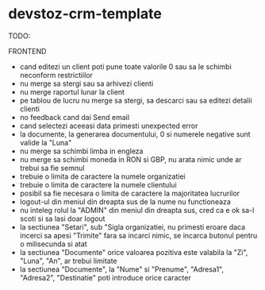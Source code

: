 # devstoz-crm-template

TODO:

FRONTEND

- cand editezi un client poti pune toate valorile 0 sau sa le schimbi neconform restrictiilor
- nu merge sa stergi sau sa arhivezi clienti
- nu merge raportul lunar la client
- pe tablou de lucru nu merge sa stergi, sa descarci sau sa editezi detalii clienti
- no feedback cand dai Send email
- cand selectezi aceeasi data primesti unexpected error
- la documente, la generarea documentului, 0 si numerele negative sunt valide la "Luna"
- nu merge sa schimbi limba in engleza
- nu merge sa schimbi moneda in RON si GBP, nu arata nimic unde ar trebui sa fie semnul
- trebuie o limita de caractere la numele organizatiei
- trebuie o limita de caractere la numele clientului
- posibil sa fie necesara o limita de caractere la majoritatea lucrurilor
- logout-ul din meniul din dreapta sus de la nume nu functioneaza
- nu inteleg rolul la "ADMIN" din meniul din dreapta sus, cred ca e ok sa-l scoti si sa lasi doar logout
- la sectiunea "Setari", sub "Sigla organizatiei, nu primesti eroare daca incerci sa apesi "Trimite" fara sa incarci nimic, se incarca butonul pentru o milisecunda si atat
- la sectiunea "Documente" orice valoarea pozitiva este valabila la "Zi", "Luna", "An", ar trebui limitate
- la sectiunea "Documente", la "Nume" si "Prenume", "Adresa1", "Adresa2", "Destinatie" poti introduce orice caracter
